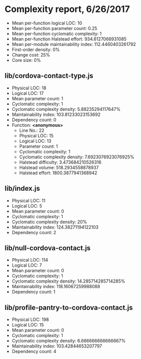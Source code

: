 # Complexity report, 6/26/2017

* Mean per-function logical LOC: 10
* Mean per-function parameter count: 0.25
* Mean per-function cyclomatic complexity: 1
* Mean per-function Halstead effort: 934.6127066931085
* Mean per-module maintainability index: 112.4460403261792
* First-order density: 0%
* Change cost: 25%
* Core size: 0%

## lib/cordova-contact-type.js

* Physical LOC: 18
* Logical LOC: 17
* Mean parameter count: 1
* Cyclomatic complexity: 1
* Cyclomatic complexity density: 5.88235294117647%
* Maintainability index: 103.81233023153692
* Dependency count: 0
* Function: **&lt;anonymous>**
    * Line No.: 22
    * Physical LOC: 15
    * Logical LOC: 13
    * Parameter count: 1
    * Cyclomatic complexity: 1
    * Cyclomatic complexity density: 7.6923076923076925%
    * Halstead difficulty: 3.473684210526316
    * Halstead volume: 518.2934558878937
    * Halstead effort: 1800.3877941368942

## lib/index.js

* Physical LOC: 11
* Logical LOC: 5
* Mean parameter count: 0
* Cyclomatic complexity: 1
* Cyclomatic complexity density: 20%
* Maintainability index: 124.38271194122103
* Dependency count: 2

## lib/null-cordova-contact.js

* Physical LOC: 114
* Logical LOC: 7
* Mean parameter count: 0
* Cyclomatic complexity: 1
* Cyclomatic complexity density: 14.285714285714285%
* Maintainability index: 118.16067259988088
* Dependency count: 1

## lib/profile-pantry-to-cordova-contact.js

* Physical LOC: 198
* Logical LOC: 15
* Mean parameter count: 0
* Cyclomatic complexity: 1
* Cyclomatic complexity density: 6.666666666666667%
* Maintainability index: 103.42844653207797
* Dependency count: 4


